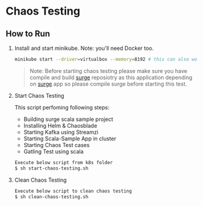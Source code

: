 Chaos Testing
======================================

How to Run
-----------

1. Install and start minikube. Note: you'll need Docker too.

    ```sh
    minikube start --driver=virtualbox --memory=8192 # this can also work without virtualbox
    ```

   > Note: Before starting chaos testing please make sure you have compile and build [surge](https://github.com/UltimateSoftware/surge.git) reposiotry as this application depending on [surge](https://github.com/UltimateSoftware/surge.git) app so please compile surge before starting this test.

2. Start Chaos Testing

   This script perfoming following steps:

   - Building surge scala sample project
   - Installing Helm & Chaosblade
   - Starting Kafka using Streamzi
   - Starting Scala-Sample App in cluster
   - Starting Chaos Test cases
   - Gatling Test using scala

   ```sh
   Execute below script from k8s folder
   $ sh start-chaos-testing.sh
   ```

3. Clean Chaos Testing

   ```sh
   Execute below script to clean chaos testing 
   $ sh clean-chaos-testing.sh
   ```
